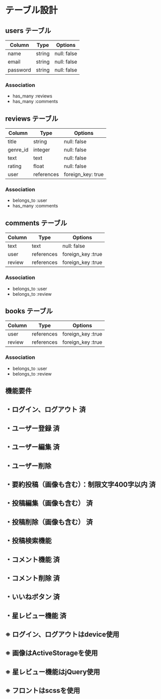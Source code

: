# テーブル設計

## users テーブル

| Column   | Type   | Options     |
| -------- | ------ | ----------- |
| name     | string | null: false |
| email    | string | null: false |
| password | string | null: false |

### Association

- has_many :reviews
- has_many :comments

## reviews テーブル

| Column   | Type       | Options           |
| -------- | ---------- | ----------------  |
| title    | string     | null: false       |
| genre_id | integer    | null: false       |
| text     | text       | null: false       |
| rating   | float      | null: false       |
| user     | references | foreign_key: true |


### Association

- belongs_to :user
- has_many   :comments

## comments テーブル

| Column   | Type       | Options           |
| -------- | ---------- | ----------------- |
| text     | text       | null: false       |
| user     | references | foreign_key :true |
| review   | references | foreign_key :true |

### Association

- belongs_to :user
- belongs_to :review

## books テーブル

| Column   | Type       | Options           |
| -------- | ---------- | ----------------- |
| user     | references | foreign_key :true |
| review   | references | foreign_key :true |

### Association

- belongs_to :user
- belongs_to :review

##  機能要件
## ・ログイン、ログアウト 済
## ・ユーザー登録 済
## ・ユーザー編集 済
## ・ユーザー削除
## ・要約投稿（画像も含む）：制限文字400字以内 済
## ・投稿編集（画像も含む） 済
## ・投稿削除（画像も含む） 済
## ・投稿検索機能
## ・コメント機能 済
## ・コメント削除 済
## ・いいねボタン 済
## ・星レビュー機能 済

## ※ ログイン、ログアウトはdevice使用
## ※ 画像はActiveStorageを使用
## ※ 星レビュー機能はjQuery使用
## ※ フロントはscssを使用

